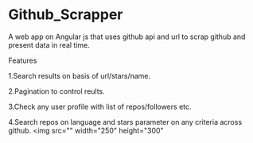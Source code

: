 # Github_Scrapper
A web app on Angular js that uses github api and url to scrap github and present data in real time.

Features

1.Search results on basis of url/stars/name.

2.Pagination to control reults.

3.Check any user profile with list of repos/followers etc.

4.Search repos on language and stars parameter on any criteria across github.
<img src="" width="250" height="300"
